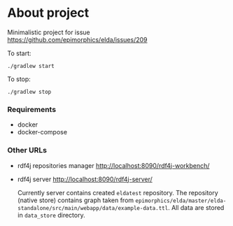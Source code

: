 # About project

Minimalistic project for issue https://github.com/epimorphics/elda/issues/209


To start:

```./gradlew start```

To stop:

```./gradlew stop```


### Requirements
  - docker
  - docker-compose


### Other URLs

 - rdf4j repositories manager
   [http://localhost:8090/rdf4j-workbench/](http://localhost:8090/rdf4j-workbench/)
 
 - rdf4j server
   [http://localhost:8090/rdf4j-server/](http://localhost:8090/rdf4j-server/)

    Currently server contains created `eldatest` repository. The repository (native store) contains graph taken from
    `epimorphics/elda/master/elda-standalone/src/main/webapp/data/example-data.ttl`. All data are stored in `data_store` 
    directory.